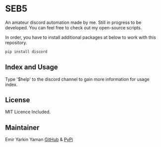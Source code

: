 # SEB5
An amateur discord automation made by me. Still in progress to be developed. You can feel free to check out my open-source scripts.

In order, you have to install additional packages at below to work with this repository.

```bash
pip install discord
```

## Index and Usage

Type '$help' to the discord channel to gain more information for usage index.

## License

MIT Licence Included.

## Maintainer

Emir Yarkin Yaman
[GitHub](https://github.com/WEINOOSE) & [PyPi](https://pypi.org/user/WEINOOSE/)
